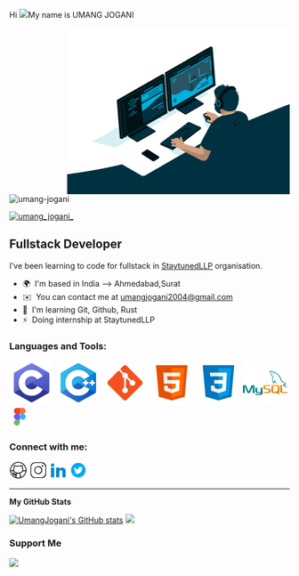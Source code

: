 Hi ![](https://user-images.githubusercontent.com/18350557/176309783-0785949b-9127-417c-8b55-ab5a4333674e.gif)My name is UMANG JOGANI

<img align="right" alt="Coding" width="400" src="logo/sample.gif">

<p align="left"> <img src="https://komarev.com/ghpvc/?username=umang-jogani&label=Profile%20views&color=0e75b6&style=flat" alt="umang-jogani" /> </p>

<p align="left"> <a href="https://twitter.com/umang_jogani_" target="blank"><img src="https://img.shields.io/twitter/follow/umang_jogani_?logo=twitter&style=for-the-badge" alt="umang_jogani_" /></a> </p>

Fullstack Developer
-------------------

I’ve been learning to code for fullstack in [StaytunedLLP](https://github.com/StaytunedLLP) organisation.

* 🌍  I'm based in India --> Ahmedabad,Surat
* ✉️  You can contact me at [umangjogani2004@gmail.com](mailto:umangjogani2004@gmail.com)
* 🧠  I'm learning Git, Github, Rust
* ⚡  Doing internship at StaytunedLLP

<h3 align="left">Languages and Tools:</h3>

<p align="left">
<a href="https://docs.microsoft.com/en-us/cpp/?view=msvc-170" target="_blank" rel="noreferrer"><img src="logo/c.svg"alt="C" /></a>
<a href="https://docs.microsoft.com/en-us/cpp/?view=msvc-170" target="_blank" rel="noreferrer"><img src="logo/c++.svg"alt="C++" /></a>
<a href="https://git-scm.com/" target="_blank" rel="noreferrer"><img src="logo/git.svg"alt="Git" /></a>
<a href="https://developer.mozilla.org/en-US/docs/Glossary/HTML5" target="_blank" rel="noreferrer"><img src="logo/html.svg" alt="HTML5" /></a>
<a href="https://www.w3.org/TR/CSS/#css" target="_blank" rel="noreferrer"><img src="logo/css.svg"alt="CSS3" /></a>
<a href="https://www.mysql.com/" target="_blank" rel="noreferrer"><img src="logo/mysql.svg"alt="MySQL" /></a>
<a href="https://www.figma.com/" target="_blank" rel="noreferrer"><img src="logo/icons8-figma.gif" width="36" height="36" alt="Figma" /></a>
</p>

<h3 align="left">Connect with me:</h3>

<p align="left"> <a href="https://www.github.com/UmangJogani" target="_blank" rel="noreferrer"><img src="logo/icons8-github.gif" width="32" height="32" /></a> 
<a href="http://www.instagram.com/mr_dude_008" target="_blank" rel="noreferrer"><img src="logo/icons8-instagram.gif" width="32" height="32" /></a>
 <a href="https://www.linkedin.com/in/Umang_Jogani_" target="_blank" rel="noreferrer"><img src="logo/icons8-linkedin.gif" width="32" height="32" /></a> 
 <a href="https://www.twitter.com/Umang_Jogani_" target="_blank" rel="noreferrer"><img src="logo/icons8-twitter.gif" width="32" height="32" /></a></p>
<hr>
<b>My GitHub Stats</b>

<p align="left">
  <a href="http://www.github.com/UmangJogani"><img src="https://github-readme-stats.vercel.app/api?username=UmangJogani&show_icons=true&hide=&count_private=true&title_color=22c55e&text_color=ffffff&icon_color=0891b2&bg_color=1c1917&hide_border=true&show_icons=true" alt="UmangJogani's GitHub stats" /></a>
  <a href="http://www.github.com/UmangJogani"><img src="https://github-readme-streak-stats.herokuapp.com/?user=UmangJogani&stroke=ffffff&background=1c1917&ring=22c55e&fire=22c55e&currStreakNum=ffffff&currStreakLabel=22c55e&sideNums=ffffff&sideLabels=ffffff&dates=ffffff&hide_border=true" /></a>
</p>


### Support Me

<a href="https://www.buymeacoffee.com/umangjogani"><img src="https://cdn.buymeacoffee.com/buttons/v2/default-yellow.png" width="200" /></a>

